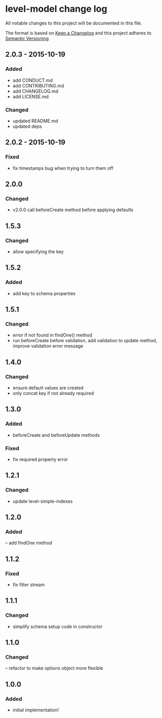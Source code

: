 # level-model change log

All notable changes to this project will be documented in this file.

The format is based on [Keep a Changelog](http://keepachangelog.com/) and this project adheres to [Semantic Versioning](http://semver.org/).

## 2.0.3 - 2015-10-19

### Added
- add CONDUCT.md  
- add CONTRIBUTING.md
- add CHANGELOG.md
- add LICENSE.md

### Changed
- updated README.md
- updated deps

## 2.0.2 - 2015-10-19

### Fixed
- fix timestamps bug when trying to turn them off 

## 2.0.0

### Changed
- v2.0.0 call beforeCreate method before applying defaults

## 1.5.3
### Changed
- allow specifying the key

## 1.5.2

### Added
- add key to schema properties

## 1.5.1

### Changed
- error if not found in findOne() method  
- run beforeCreate before validation, add validation to update method, improve validation error message  

## 1.4.0

### Changed
- ensure default values are created  
- only concat key if not already required  

## 1.3.0
### Added
 - beforeCreate and beforeUpdate methods

### Fixed
- fix required property error

## 1.2.1
### Changed
- update level-simple-indexes

## 1.2.0 
### Added
– add findOne method

## 1.1.2
### Fixed
- fix filter stream  

## 1.1.1  
### Changed
- simplify schema setup code in constructor  

## 1.1.0
### Changed
– refactor to make options object more flexible  

## 1.0.0
### Added
- initial implementation!
 